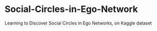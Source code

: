 # Social-Circles-in-Ego-Network
Learning to Discover Social Circles in Ego Networks, on Kaggle dataset

